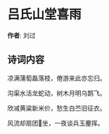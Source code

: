 # 吕氏山堂喜雨

**作者**: 刘过

## 诗词内容

凉满蒲萄磊落枝，倦游来此亦忘归。

沟渠水活龙蛇动，树木月明乌鹊飞。

欣减黄粱新米价，愁生白苎旧征衣。

风流却扇团𪢮坐，一夜谈兵玉麈挥。

